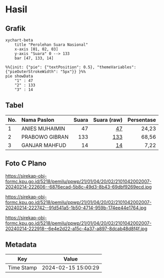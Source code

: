 # Hasil

## Grafik

```mermaid
xychart-beta
    title "Perolehan Suara Nasional"
    x-axis [01, 02, 03]
    y-axis "Suara" 0 --> 133
    bar [47, 133, 14]
```

```mermaid
%%{init: {"pie": {"textPosition": 0.5}, "themeVariables": {"pieOuterStrokeWidth": "5px"}} }%%
pie showData
    "1" : 47
    "2" : 133
    "3" : 14
```

## Tabel

| No. | Nama Paslon    | Suara | Suara (raw) | Persentase |
|:--- |:-------------- | -----:| -----------:| ----------:|
| 1   | ANIES MUHAIMIN | 47    | [47][p-1]   | 24,23      |
| 2   | PRABOWO GIBRAN | 133   | [133][p-2]  | 68,56      |
| 3   | GANJAR MAHFUD  | 14    | [14][p-3]   | 7,22       |


[p-1]: https://github.com/gigit-pemilu/pemilu-2024/blob/main/pilpres/hitung-suara/sub/21-kepulauan-riau/sub/01-bintan/sub/04-gunung-kijang/sub/2002-malang-rapat/sub/007-tps/sub/paslon-1.txt
[p-2]: https://github.com/gigit-pemilu/pemilu-2024/blob/main/pilpres/hitung-suara/sub/21-kepulauan-riau/sub/01-bintan/sub/04-gunung-kijang/sub/2002-malang-rapat/sub/007-tps/sub/paslon-2.txt
[p-3]: https://github.com/gigit-pemilu/pemilu-2024/blob/main/pilpres/hitung-suara/sub/21-kepulauan-riau/sub/01-bintan/sub/04-gunung-kijang/sub/2002-malang-rapat/sub/007-tps/sub/paslon-3.txt

## Foto C Plano

https://sirekap-obj-formc.kpu.go.id/5218/pemilu/ppwp/21/01/04/20/02/2101042002007-20240214-222606--6876ecad-5b8c-49d3-8b43-69dbf9269ecd.jpg

https://sirekap-obj-formc.kpu.go.id/5218/pemilu/ppwp/21/01/04/20/02/2101042002007-20240214-222742--91d541a5-1b50-4714-959b-174ee44e1764.jpg

https://sirekap-obj-formc.kpu.go.id/5218/pemilu/ppwp/21/01/04/20/02/2101042002007-20240214-222918--6e4e2d22-a15c-4a37-a897-8dcab48d8f4f.jpg


## Metadata

| Key        | Value               |
| ---------- | ------------------- |
| Time Stamp | 2024-02-15 15:00:29 |



